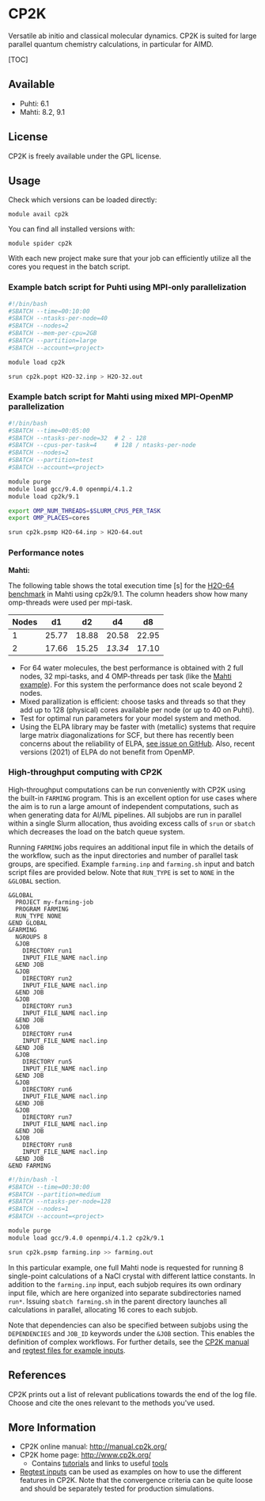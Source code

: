 # CP2K

Versatile ab initio and classical molecular dynamics. CP2K is suited for large parallel quantum chemistry calculations, in
particular for AIMD.

[TOC]

## Available

* Puhti: 6.1
* Mahti: 8.2, 9.1

## License

CP2K is freely available under the GPL license.

## Usage

Check which versions can be loaded directly:

    module avail cp2k

You can find all installed versions with:

    module spider cp2k

With each new project make sure that your job can efficiently
utilize all the cores you request in the batch script.

### Example batch script for Puhti using MPI-only parallelization

```bash
#!/bin/bash
#SBATCH --time=00:10:00
#SBATCH --ntasks-per-node=40
#SBATCH --nodes=2
#SBATCH --mem-per-cpu=2GB
#SBATCH --partition=large
#SBATCH --account=<project>

module load cp2k

srun cp2k.popt H2O-32.inp > H2O-32.out
```

### Example batch script for Mahti using mixed MPI-OpenMP parallelization

```bash
#!/bin/bash
#SBATCH --time=00:05:00
#SBATCH --ntasks-per-node=32  # 2 - 128
#SBATCH --cpus-per-task=4     # 128 / ntasks-per-node
#SBATCH --nodes=2
#SBATCH --partition=test
#SBATCH --account=<project>

module purge
module load gcc/9.4.0 openmpi/4.1.2
module load cp2k/9.1

export OMP_NUM_THREADS=$SLURM_CPUS_PER_TASK
export OMP_PLACES=cores

srun cp2k.psmp H2O-64.inp > H2O-64.out
```

### Performance notes

**Mahti:**

The following table shows the total execution time [s] for the [H2O-64 benchmark](https://github.com/cp2k/cp2k/blob/master/benchmarks/QS/H2O-64.inp)
in Mahti using cp2k/9.1. The column headers show how many omp-threads were used per mpi-task.

Nodes|d1|d2|d4|d8
-|--|--|--|--
1|25.77|18.88|20.58|22.95
2|17.66|15.25|*13.34*|17.10

* For 64 water molecules, the best performance is obtained with 2 full nodes, 32 mpi-tasks, and 4 OMP-threads per task (like the [Mahti example](#example-batch-script-for-mahti-using-mixed-mpi-openmp-parallelization)). For this system the performance does not scale beyond 2 nodes.
* Mixed parallization is efficient: choose tasks and threads so that they add up to 128 (physical) cores available per node (or up to 40 on Puhti).
* Test for optimal run parameters for your model system and method.
* Using the ELPA library may be faster with (metallic) systems that require large matrix diagonalizations for SCF, but there has recently been concerns about the reliability of ELPA, [see issue on GitHub](https://github.com/cp2k/cp2k/issues/1444). Also, recent versions (2021) of ELPA do not benefit from OpenMP.

### High-throughput computing with CP2K

High-throughput computations can be run conveniently with CP2K using the built-in `FARMING` program. This is an excellent option for use cases where the aim is to run a large amount of independent computations, such as when generating data for AI/ML pipelines. All subjobs are run in parallel within a single Slurm allocation, thus avoiding excess calls of `srun` or `sbatch` which decreases the load on the batch queue system.

Running `FARMING` jobs requires an additional input file in which the details of the workflow, such as the input directories and number of parallel task groups, are specified. Example `farming.inp` and `farming.sh` input and batch script files are provided below. Note that `RUN_TYPE` is set to `NONE` in the `&GLOBAL` section.

```
&GLOBAL
  PROJECT my-farming-job
  PROGRAM FARMING
  RUN_TYPE NONE
&END GLOBAL
&FARMING
  NGROUPS 8
  &JOB
    DIRECTORY run1
    INPUT_FILE_NAME nacl.inp
  &END JOB
  &JOB
    DIRECTORY run2
    INPUT_FILE_NAME nacl.inp
  &END JOB
  &JOB
    DIRECTORY run3
    INPUT_FILE_NAME nacl.inp
  &END JOB
  &JOB
    DIRECTORY run4
    INPUT_FILE_NAME nacl.inp
  &END JOB
  &JOB
    DIRECTORY run5
    INPUT_FILE_NAME nacl.inp
  &END JOB
  &JOB
    DIRECTORY run6
    INPUT_FILE_NAME nacl.inp
  &END JOB
  &JOB
    DIRECTORY run7
    INPUT_FILE_NAME nacl.inp
  &END JOB
  &JOB
    DIRECTORY run8
    INPUT_FILE_NAME nacl.inp
  &END JOB
&END FARMING
```

```bash
#!/bin/bash -l
#SBATCH --time=00:30:00
#SBATCH --partition=medium
#SBATCH --ntasks-per-node=128
#SBATCH --nodes=1
#SBATCH --account=<project>

module purge
module load gcc/9.4.0 openmpi/4.1.2 cp2k/9.1

srun cp2k.psmp farming.inp >> farming.out
```

In this particular example, one full Mahti node is requested for running 8 single-point calculations of a NaCl crystal with different lattice constants. In addition to the `farming.inp` input, each subjob requires its own ordinary input file, which are here organized into separate subdirectories named `run*`. Issuing `sbatch farming.sh` in the parent directory launches all calculations in parallel, allocating 16 cores to each subjob.

Note that dependencies can also be specified between subjobs using the `DEPENDENCIES` and `JOB_ID` keywords under the `&JOB` section. This enables the definition of complex workflows. For further details, see the [CP2K manual](https://manual.cp2k.org/trunk/CP2K_INPUT/FARMING.html) and [regtest files for example inputs](https://github.com/cp2k/cp2k/tree/master/tests/FARMING).

## References

CP2K prints out a list of relevant publications towards the end of the
log file. Choose and cite the ones relevant to the methods you've used.

## More Information

* CP2K online manual: <http://manual.cp2k.org/>
* CP2K home page: <http://www.cp2k.org/>
    * Contains [tutorials](https://www.cp2k.org/howto) and links to useful [tools](https://www.cp2k.org/tools)
* [Regtest inputs](https://github.com/cp2k/cp2k/tree/master/tests) can be used as examples on how to use the different features in CP2K. Note that the convergence criteria can be quite loose and should be separately tested for production simulations.
